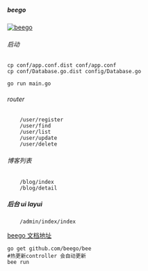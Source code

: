 ##### beego

[![beego](https://img.shields.io/badge/go-beego-blue)](https://github.com/astaxie/beego)

###### 启动

```
cp conf/app.conf.dist conf/app.conf
cp conf/Database.go.dist config/Database.go

go run main.go
```

###### router

```
    /user/register
    /user/find
    /user/list
    /user/update
    /user/delete
```

###### 博客列表
```
    /blog/index
    /blog/detail
```

##### 后台 ui layui
```
    /admin/index/index
```

[beego 文档地址](https://beego.me/docs/install/bee.md)

```安装 bee 工具
go get github.com/beego/bee
#热更新controller 会自动更新
bee run
```